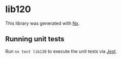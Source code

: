 # lib120

This library was generated with [Nx](https://nx.dev).

## Running unit tests

Run `nx test lib120` to execute the unit tests via [Jest](https://jestjs.io).
